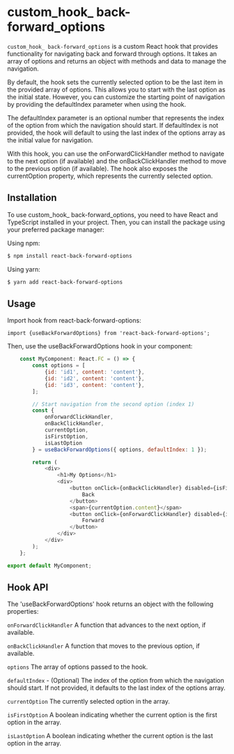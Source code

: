 # custom_hook_ back-forward_options

`custom_hook_ back-forward_options` is a custom React hook that provides functionality for navigating back and forward through options. It takes an array of options and returns an object with methods and data to manage the navigation.

By default, the hook sets the currently selected option to be the last item in the provided array of options. This allows you to start with the last option as the initial state. However, you can customize the starting point of navigation by providing the defaultIndex parameter when using the hook.

The defaultIndex parameter is an optional number that represents the index of the option from which the navigation should start. If defaultIndex is not provided, the hook will default to using the last index of the options array as the initial value for navigation.

With this hook, you can use the onForwardClickHandler method to navigate to the next option (if available) and the onBackClickHandler method to move to the previous option (if available). The hook also exposes the currentOption property, which represents the currently selected option.

## Installation

To use custom_hook_ back-forward_options, you need to have React and TypeScript installed in your project. Then, you can install the package using your preferred package manager:

Using npm:

```bash
$ npm install react-back-forward-options
```

Using yarn:

```bash
$ yarn add react-back-forward-options
```

## Usage

Import hook from react-back-forward-options:

`import {useBackForwardOptions} from 'react-back-forward-options';`

Then, use the useBackForwardOptions hook in your component:

```js
    const MyComponent: React.FC = () => {
        const options = [
            {id: 'id1', content: 'content'},
            {id: 'id2', content: 'content'},
            {id: 'id3', content: 'content'},
        ];

        // Start navigation from the second option (index 1)
        const {
            onForwardClickHandler,
            onBackClickHandler,
            currentOption,
            isFirstOption,
            isLastOption
        } = useBackForwardOptions({ options, defaultIndex: 1 });

        return (
            <div>
                <h1>My Options</h1>
                <div>
                    <button onClick={onBackClickHandler} disabled={isFirstOption}>
                        Back
                    </button>
                    <span>{currentOption.content}</span>
                    <button onClick={onForwardClickHandler} disabled={isLastOption}>
                        Forward
                    </button>
                </div>
            </div>
        );
    };

export default MyComponent;
```

## Hook API

The 'useBackForwardOptions' hook returns an object with the following properties:

`onForwardClickHandler`
A function that advances to the next option, if available.

`onBackClickHandler`
A function that moves to the previous option, if available.

`options`
The array of options passed to the hook.

`defaultIndex` - (Optional) The index of the option from which the navigation should start. If not provided, it defaults to the last index of the options array.

`currentOption`
The currently selected option in the array.

`isFirstOption`
A boolean indicating whether the current option is the first option in the array.

`isLastOption`
A boolean indicating whether the current option is the last option in the array.

